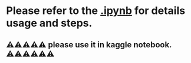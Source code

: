 # Please refer to the [.ipynb](https://github.com/aayushkumar20/Kaggle-datasets-based-models/blob/main/Malicious%20URL%20identifier/malicious_URL_identifier_.ipynb) for details usage and steps.

##  ⚠️⚠️⚠️⚠️⚠️ please use it in kaggle notebook. ⚠️⚠️⚠️⚠️⚠️⚠️
